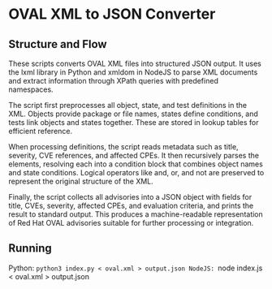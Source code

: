 # OVAL XML to JSON Converter

## Structure and Flow
These scripts converts OVAL XML files into structured JSON output. It uses the lxml library in Python and xmldom in NodeJS to parse XML documents and extract information through XPath queries with predefined namespaces.

The script first preprocesses all object, state, and test definitions in the XML. Objects provide package or file names, states define conditions, and tests link objects and states together. These are stored in lookup tables for efficient reference.

When processing definitions, the script reads metadata such as title, severity, CVE references, and affected CPEs. It then recursively parses the <criteria> elements, resolving each <criterion> into a condition block that combines object names and state conditions. Logical operators like and, or, and not are preserved to represent the original structure of the XML.

Finally, the script collects all advisories into a JSON object with fields for title, CVEs, severity, affected CPEs, and evaluation criteria, and prints the result to standard output. This produces a machine-readable representation of Red Hat OVAL advisories suitable for further processing or integration.

## Running
Python: `python3 index.py < oval.xml > output.json
NodeJS: `node index.js < oval.xml > output.json